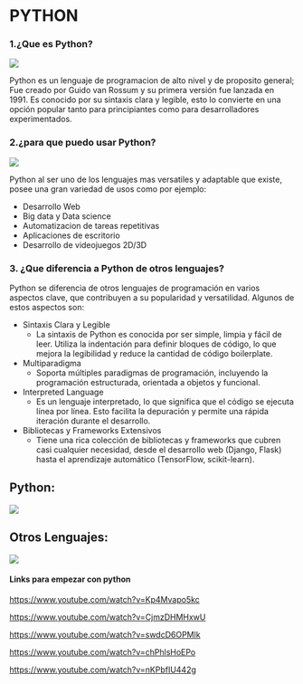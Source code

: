 # PYTHON
### 1.¿Que es Python?

<img src=https://upload.wikimedia.org/wikipedia/commons/c/c3/Python-logo-notext.svg> 

Python es un lenguaje de programacion de alto nivel y de proposito general; Fue creado por Guido van Rossum y su primera versión fue lanzada en 1991. Es conocido por su sintaxis clara y legible, esto lo convierte en una opción popular tanto para principiantes como para desarrolladores experimentados.

### 2.¿para que puedo usar Python?

<img src=https://codigospython.com/wp-content/uploads/2023/09/aplicaciones-python.png>

Python al ser uno de los lenguajes mas versatiles y adaptable que existe, posee una gran variedad de usos como por ejemplo:
+ Desarrollo Web
+ Big data y Data science
+ Automatizacion de tareas repetitivas
+ Aplicaciones de escritorio
+ Desarrollo de videojuegos 2D/3D

### 3. ¿Que diferencia a Python de otros lenguajes?

Python se diferencia de otros lenguajes de programación en varios aspectos clave, que contribuyen a su popularidad y versatilidad.
Algunos de estos aspectos son:
+ Sintaxis Clara y Legible
    + La sintaxis de Python es conocida por ser simple, limpia y fácil de leer. Utiliza la indentación para definir bloques de código, lo que mejora la legibilidad y reduce la cantidad de código boilerplate.
+ Multiparadigma
    + Soporta múltiples paradigmas de programación, incluyendo la programación estructurada, orientada a objetos y funcional.
+ Interpreted Language
    + Es un lenguaje interpretado, lo que significa que el código se ejecuta línea por línea. Esto facilita la depuración y permite una rápida iteración durante el desarrollo.
+ Bibliotecas y Frameworks Extensivos
    + Tiene una rica colección de bibliotecas y frameworks que cubren casi cualquier necesidad, desde el desarrollo web (Django, Flask) hasta el aprendizaje automático (TensorFlow, scikit-learn).

## Python:
<img src=https://parzibyte.me/blog/wp-content/uploads/2019/04/Pruebas-unitarias-con-Python-y-el-framework-unittest.png>

## Otros Lenguajes:
<img src=https://upload.wikimedia.org/wikipedia/commons/thumb/a/a6/HTML_source_code_example.svg/1024px-HTML_source_code_example.svg.png>

#### Links para empezar con python
https://www.youtube.com/watch?v=Kp4Mvapo5kc

https://www.youtube.com/watch?v=CjmzDHMHxwU

https://www.youtube.com/watch?v=swdcD6OPMlk

https://www.youtube.com/watch?v=chPhlsHoEPo

https://www.youtube.com/watch?v=nKPbfIU442g